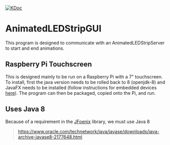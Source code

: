 [![KDoc](https://img.shields.io/badge/KDoc-read-green.svg)](https://animatedledstrip.github.io/AnimatedLEDStripGUI/animatedledstrip-gui/index.html)

# AnimatedLEDStripGUI
This program is designed to communicate with an AnimatedLEDStripServer to start and end animations.

## Raspberry Pi Touchscreen
This is designed mainly to be run on a Raspberry Pi with a 7" touchscreen. To install, first the java version needs
to be rolled back to 8 (openjdk-8) and JavaFX needs to be installed (follow instructions for embedded devices
[here](https://docs.gluonhq.com/javafxports/#_embedded)). The program can then be packaged, copied onto the
Pi, and run.

## Uses Java 8
Because of a requirement in the [JFoenix](https://github.com/jfoenixadmin/JFoenix) library, we must use Java 8
> https://www.oracle.com/technetwork/java/javase/downloads/java-archive-javase8-2177648.html

